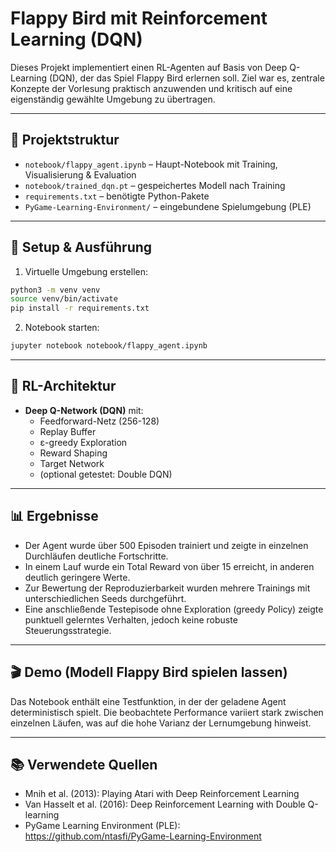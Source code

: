 # Flappy Bird mit Reinforcement Learning (DQN)

Dieses Projekt implementiert einen RL-Agenten auf Basis von Deep Q-Learning (DQN), der das Spiel Flappy Bird erlernen soll. Ziel war es, zentrale Konzepte der Vorlesung praktisch anzuwenden und kritisch auf eine eigenständig gewählte Umgebung zu übertragen.

---

## 📂 Projektstruktur

- `notebook/flappy_agent.ipynb` – Haupt-Notebook mit Training, Visualisierung & Evaluation
- `notebook/trained_dqn.pt` – gespeichertes Modell nach Training
- `requirements.txt` – benötigte Python-Pakete
- `PyGame-Learning-Environment/` – eingebundene Spielumgebung (PLE)

---

## 🚀 Setup & Ausführung

1. Virtuelle Umgebung erstellen:

```bash
python3 -m venv venv
source venv/bin/activate
pip install -r requirements.txt

```

2. Notebook starten:

```bash
jupyter notebook notebook/flappy_agent.ipynb
```

---

## 🧠 RL-Architektur

- **Deep Q-Network (DQN)** mit:
  - Feedforward-Netz (256-128)
  - Replay Buffer
  - ε-greedy Exploration
  - Reward Shaping
  - Target Network
  - (optional getestet: Double DQN)

---

## 📊 Ergebnisse

- Der Agent wurde über 500 Episoden trainiert und zeigte in einzelnen Durchläufen deutliche Fortschritte.
- In einem Lauf wurde ein Total Reward von über 15 erreicht, in anderen deutlich geringere Werte.
- Zur Bewertung der Reproduzierbarkeit wurden mehrere Trainings mit unterschiedlichen Seeds durchgeführt.
- Eine anschließende Testepisode ohne Exploration (greedy Policy) zeigte punktuell gelerntes Verhalten, jedoch keine robuste Steuerungsstrategie.

---

## 🎬 Demo (Modell Flappy Bird spielen lassen)

Das Notebook enthält eine Testfunktion, in der der geladene Agent deterministisch spielt. Die beobachtete Performance variiert stark zwischen einzelnen Läufen, was auf die hohe Varianz der Lernumgebung hinweist.

---

## 📚 Verwendete Quellen

- Mnih et al. (2013): Playing Atari with Deep Reinforcement Learning
- Van Hasselt et al. (2016): Deep Reinforcement Learning with Double Q-learning
- PyGame Learning Environment (PLE): https://github.com/ntasfi/PyGame-Learning-Environment
